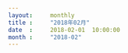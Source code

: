 ```yaml
---  
layout:     monthly
title :     "2018年02月"    
date  :     2018-02-01  10:00:00    
month :     "2018-02"    
---  
```

